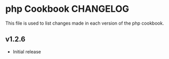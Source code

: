 php Cookbook CHANGELOG
======================
This file is used to list changes made in each version of the php cookbook.


v1.2.6
------
- Initial release
